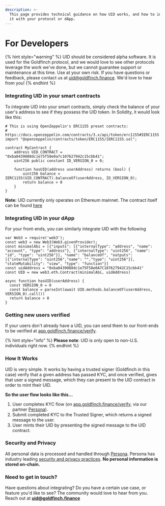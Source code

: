 ```yaml
---
description: >-
  This page provides technical guidance on how UID works, and how to integrate
  it with your protocol or dApp.
---
```


# For Developers

{% hint style="warning" %}
UID should be considered alpha software. It is used for the Goldfinch protocol, and we would love to see other protocols leverage the work we've done, but we cannot guarantee support or maintenance at this time. Use at your own risk. If you have questions or feedback, please contact us at uid@goldfinch.finance. We'd love to hear from you!
{% endhint %}

### Integrating UID in your smart contracts

To integrate UID into your smart contracts, simply check the balance of your user's address to see if they possess the UID token. In Solidity, it would look like this:

```
# This is using OpenZeppelin's ERC1155 preset contracts:
# https://docs.openzeppelin.com/contracts/3.x/api/token/erc1155#IERC1155
import "@openzeppelin/contracts/token/ERC1155/IERC1155.sol";

contract MyContract {
    address UID_CONTRACT = "0xba0439088dc1e75f58e0a7c107627942c15cbb41";
    uint256 public constant ID_VERSION_0 = 0;

    function hasUID(address userAddress) returns (bool) {
        uint256 balance = IERC1155(UID_CONTRACT).balanceOf(userAddress, ID_VERSION_0);
        return balance > 0
    }
}

```

**Note:** UID currently only operates on Ethereum mainnet. The contract itself can be found [here](https://etherscan.io/token/0xba0439088dc1e75f58e0a7c107627942c15cbb41#readProxyContract)

### Integrating UID in your dApp

For your front-ends, you can similarly integrate UID with the following

```
var Web3 = require('web3');
const web3 = new Web3(Web3.givenProvider);
const minimalAbi = [{"inputs": [{"internalType": "address", "name": "account", "type": "address"}, {"internalType": "uint256", "name": "id", "type": "uint256"}], "name": "balanceOf", "outputs": [{"internalType": "uint256","name": "","type": "uint256"}], "stateMutability": "view", "type": "function"}]
const uidAddress = "0xba0439088dc1e75F58e0A7C107627942C15cbb41"
const UID = new web3.eth.Contract(minimalAbi, uidAddress)

async function hasUID(userAddress) {
  const VERSION_0 = 0
  const balance = parseInt(await UID.methods.balanceOf(userAddress, VERSION_0).call())
  return balance > 0
}

```

### Getting new users verified

If your users don't already have a UID, you can send them to our front-ends to be verified at [app.goldfinch.finance/verify](https://app.goldfinch.finance/verify).

{% hint style="info" %}
**Please note**: UID is only open to non-U.S. individuals right now.&#x20;
{% endhint %}

### **How It Works**

UID is very simple. It works by having a trusted signer (Goldfinch in this case) verify that a given address has passed KYC, and once verified, gives that user a signed message, which they can present to the UID contract in order to mint their UID.

**So the user flow looks like this...**

1. User completes KYC flow (on [app.goldfinch.finance/verify](https://app.goldfinch.finance/verify), via our partner [Persona](https://withpersona.com/)).
2. Submit completed KYC to the Trusted Signer, which returns a signed message to the user.
3. User mints their UID by presenting the signed message to the UID contract.

### Security and Privacy

All personal data is processed and handled through [Persona](https://withpersona.com/). Persona has industry leading [security and privacy practices](https://withpersona.com/security). **No personal information is stored on-chain.**

### Need to get in touch?

Have questions about integrating? Do you have a certain use case, or feature you'd like to see? The community would love to hear from you. Reach out at **uid@goldfinch.finance**
